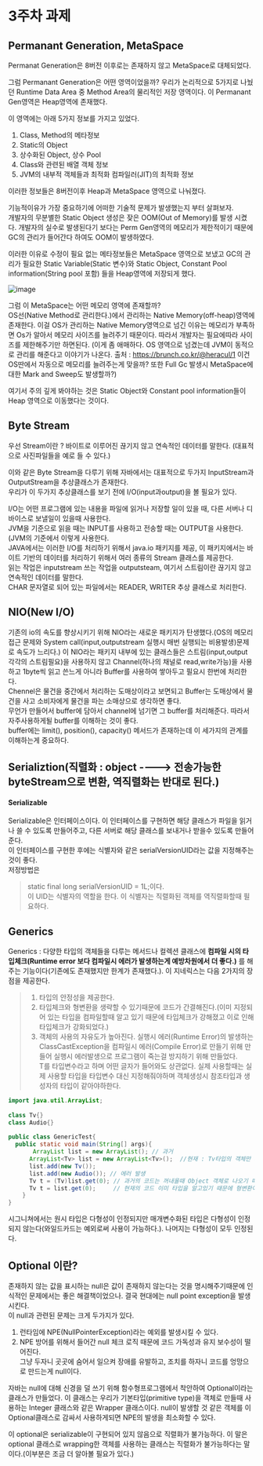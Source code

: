 # 3주차 과제

## Permanant Generation, MetaSpace
Permanat Generation은 8버전 이후로는 존재하지 않고 MetaSpace로 대체되었다.    

그럼 Permanant Generation은 어떤 영역이었을까? 우리가 논리적으로 5가지로 나눴던 Runtime Data Area 중 Method Area의 물리적인 저장 영역이다. 이 Permanant Gen영역은 Heap영역에 존재했다.  

이 영역에는 아래 5가지 정보를 가지고 있었다. 
1. Class, Method의 메타정보
2. Static의 Object
3. 상수화된 Object, 상수 Pool
4. Class와 관련된 배열 객체 정보
5. JVM의 내부적 객체들과 최적화 컴파일러(JIT)의 최적화 정보
  
이러한 정보들은 8버전이후 Heap과 MetaSpace 영역으로 나눠졌다.

기능적이유가 가장 중요하기에 어떠한 기술적 문제가 발생했는지 부터 살펴보자.  
개발자의 무분별한 Static Object 생성은 잦은 OOM(Out of Memory)를 발생 시켰다. 개발자의 실수로 발생된다기 보다는 Perm Gen영역의 메모리가 제한적이기 때문에 GC의 관리가 들어간다 하여도
OOM이 발생하였다.    

이러한 이유로 수정이 필요 없는 메타정보들은 MetaSpace 영역으로 보냈고 GC의 관리가 필요한 Static Variable(Static 변수)와 Static Object, Constant Pool information(String pool 포함)
들을 Heap영역에 저장되게 했다.   

![image](https://user-images.githubusercontent.com/78134917/155848432-4cc9b76d-dc25-4807-b774-d6390da835f7.png)


그럼 이 MetaSpace는 어떤 메모리 영역에 존재할까?  
OS선(Native Method로 관리한다.)에서 관리하는 Native Memory(off-heap)영역에 존재한다. 이걸 OS가 관리하는 Native Memory영역으로 넘긴 이유는 메모리가 부족하면 Os가 알아서 메모리 사이즈를 
늘려주기 때문이다. 따라서 개발자는 필요에따라 사이즈를 제한해주기만 하면된다.  (이게 좀 애매하다. OS 영역으로 넘겼는데 JVM이 동적으로 관리를 해준다고 이야기가 나온다. 출처 : https://brunch.co.kr/@heracul/1
이건 OS딴에서 자동으로 메모리를 늘려주는게 맞을까? 또한 Full Gc 발생시 MetaSpace에 대한 Mark and Sweep도 발생할까?)  

여기서 주의 깊게 봐야하는 것은 Static Object와 Constant pool information들이 Heap 영역으로 이동했다는 것이다.  

## Byte Stream  
우선 Stream이란 ? 바이트로 이루어진 끊기지 않고 연속적인 데이터를 말한다. (대표적으로 사진파일들을 예로 들 수 있다.) 

이와 같은 Byte Stream을 다루기 위해 자바에서는 대표적으로 두가지 InputStream과 OutputStream을 추상클래스가 존재한다.  
우리가 이 두가지 추상클래스를 보기 전에 I/O(input과output)을 볼 필요가 있다.  

I/O는 어떤 프로그램에 있는 내용을 파일에 읽거나 저장할 일이 있을 때, 다른 서버나 디바이스로 보낼일이 있을때 사용한다.  
JVM을 기준으로 읽을 때는 INPUT를 사용하고 전송할 때는 OUTPUT을 사용한다.(JVM의 기준에서 이렇게 사용한다.   
JAVA에서는 이러한 I/O를 처리하기 위해서 java.io 패키지를 제공, 이 패키지에서는 바이트 기반의 데이터를 처리하기 위해서 여러 종류의 Stream 클래스를 제공한다.  
읽는 작업은 inputstream 쓰는 작업을 outputsteam, 여기서 스트림이란 끊기지 않고 연속적인 데이터를 말한다.  
CHAR 문자열로 되어 있는 파일에서는 READER, WRITER 추상 클래스로 처리한다.   

## NIO(New I/O)
기존의 io의 속도를 향상시키기 위해  NIO라는 새로운 패키지가 탄생했다.(OS의 메모리 접근 문제와 System call(input,outputstream 실행시 매번 실행되는 비용발생)문제로 속도가 느리다.)  이 NIO라는 패키지 내부에 있는 클래스들은 스트림(input,output 각각의 스트림필요)을 사용하지 않고 Channel(하나의 채널로 read,write가능)을 사용하고 1byte씩 읽고 쓴느게 아니라 Buffer를 사용하여 쌓아두고 필요시 한번에 처리한다.  
Chennel은 물건을 중간에서 처리하는 도매상이라고 보면되고 Buffer는 도매상에서 물건을 사고 소비자에게 물건을 파는 소매상으로 생각하면 좋다.  
무언가 만들어서 buffer에 담아서 channel에 넘기면 그 buffer를 처리해준다. 따라서 자주사용하게될 buffer를 이해하는 것이 좋다.  
buffer에는 limit(), position(), capacity() 메서드가 존재하는데 이 세가지의 관계를 이해하는게 중요하다. 



## Serializtion(직렬화 : object ----> 전송가능한 byteStream으로 변환, 역직렬화는 반대로 된다.)
#### Serializable
Serializable은 인터페이스이다. 이 인터페이스를 구현하면 해당 클래스가 파일을 읽거나 쓸 수 있도록 만들어주고, 다른 서버로 해당 클래스를 보내거나 받을수 있도록 만들어준다.  
이 인터페이스를 구현한 후에는 식별자와 같은 serialVersionUID라는 값을 지정해주는 것이 좋다.  
저정방법은  
> static final long serialVersionUID = 1L;이다.  
이 UID는 식별자의 역할을 한다. 이 식별자는 직렬화된 객체를 역직렬화할때 필요하다.


## Generics  

Generics : 다양한 타입의 객체들을 다루는 메서드나 컬렉션 클래스에 **컴파일 시의 타입체크(Runtime error 보다 컴파일시 에러가 발생하는게 예방차원에서 더 좋다.)** 를 해주는 기능이다(기존에도 존재했지만 한계가 존재했다.). 이 지네릭스는 다음 2가지의 장점을 제공한다.  
> 1. 타입의 안정성을 제공한다.  
> 2. 타입체크와 형변환을 생략할 수 있기때문에 코드가 간결해진다.(이미 지정되어 있는 타입을 컴파일할때 알고 있기 때문에 타입체크가 강해졌고 이로 인해 타입체크가 강화되었다.)  
> 3. 객체의 사용의 자유도가 높아진다. 
실행시 에러(Runtime Error)의 발생하는 ClassCastException을 컴파일시 에러(Compile Error)로 만들기 위해 만들어 실행시 에러발생으로 프로그램이 죽는걸 방지하기 위해 만들었다.  
T를 타입변수라고 하며 어떤 글자가 들어와도 상관없다. 실제 사용할때는 실제 사용할 타입을 타입변수 대신 지정해줘야하며 객체생성시 참조타입과 생성자의 타입이 같아야하한다.  
  
```java
import java.util.ArrayList;
  
class Tv{}
class Audio{}
  
public class GenericTest{
  public static void main(String[] args){
       ArrayList list = new ArrayList(); // 과거 
      ArrayList<Tv> list = new ArrayList<Tv>();  //현재 : Tv타입의 객체만 저장가능, 참조변수에 대입된 타입과 생성자에 대입된 타입이 동일해야한다.
      list.add(new Tv());
      list.add(new Audio()); // 에러 발생
      Tv t = (Tv)list.get(0); // 과거의 코드는 꺼내올때 Object 객체로 나오기 때문에 형변환 필요
      Tv t = list.get(0);     // 현재의 코드 이미 타입을 알고있기 때문에 형변환이 필요없다.
    }
}
```  

시그니쳐에서는 원시 타입은 다형성이 인정되지만 매개변수화된 타입은 다형성이 인정되지 않는다(와일드카드는 예외로써 사용이 가능하다.). 나머지는 다형성이 모두 인정된다.
  

## Optional 이란?  
존재하지 않는 값을 표시하는 null은 값이 존재하지 않는다는 것을 명시해주기때문에 인식적인 문제에서는 좋은 해결책이었으나.  결국 현대에는 null point exception을 발생시킨다.  
이 null과 관련된 문제는 크게 두가지가 있다.   
 
1. 런타임에 NPE(NullPointerException)라는 예외를 발생시킬 수 있다.
2. NPE 방어를 위해서 들어간 null 체크 로직 때문에 코드 가독성과 유지 보수성이 떨어진다.  
그냥 두자니 곳곳에 숨어서 일으켜 장애를 유발하고, 조치를 하자니 코드를 엉망으로 만드는게 null이다.  

자바는 null에 대해 신경을 덜 쓰기 위해 함수형프로그램에서 착안하여 Optional이라는 클래스가 만들었다. 이 클래스는 우리가 기본타입(primitive type)을 객체로 만들때 사용하는 Integer 클래스와 같은 Wrapper 클래스이다. null이 발생할 것 같은 객체를 이 Optional클래스로 감싸서 사용하게되면 NPE의 발생을 최소화할 수 있다.  

이 optional은 serializable이 구현되어 있지 않음으로 직렬화가 불가능하다. 이 말은 optional 클래스로 wrapping한 객체를 사용하는 클래스는 직렬화가 불가능하다는 말이다.(이부분은 조금 더 알아볼 필요가 있다.)

